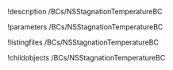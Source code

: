!description /BCs/NSStagnationTemperatureBC

!parameters /BCs/NSStagnationTemperatureBC

!listingfiles /BCs/NSStagnationTemperatureBC

!childobjects /BCs/NSStagnationTemperatureBC
